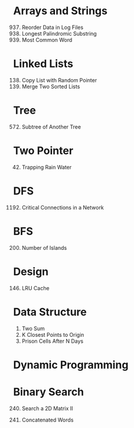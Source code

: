 # Arrays and Strings
937. Reorder Data in Log Files
5. Longest Palindromic Substring
819. Most Common Word

# Linked Lists
138.  Copy List with Random Pointer
21. Merge Two Sorted Lists	

# Tree
572. Subtree of Another Tree

# Two Pointer
42. Trapping Rain Water

# DFS
1192. Critical Connections in a Network

# BFS
200. Number of Islands

# Design
146. LRU Cache

# Data Structure
1. Two Sum
973. K Closest Points to Origin
957. Prison Cells After N Days

# Dynamic Programming


# Binary Search
240. Search a 2D Matrix II



472. Concatenated Words